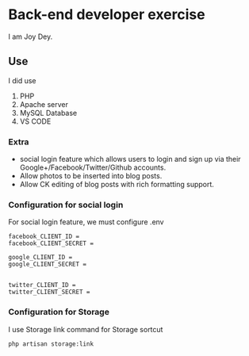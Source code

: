 # Back-end developer exercise

I am Joy Dey.

## Use
I did use

1. PHP 
2. Apache server
3. MySQL Database
4. VS CODE


### Extra

- social login feature which allows users to login and sign up via their Google+/Facebook/Twitter/Github accounts.
- Allow photos to be inserted into blog posts.
- Allow CK editing of blog posts with rich formatting support.


### Configuration for social login

For social login feature, we must configure .env


```
facebook_CLIENT_ID = 
facebook_CLIENT_SECRET = 

google_CLIENT_ID = 
google_CLIENT_SECRET = 


twitter_CLIENT_ID = 
twitter_CLIENT_SECRET = 

```

### Configuration for Storage

I use Storage link command for Storage sortcut

```
php artisan storage:link

```